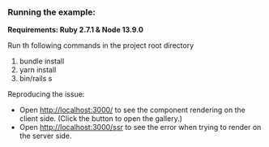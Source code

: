 ### Running the example:
**Requirements: Ruby 2.7.1 & Node 13.9.0**

Run th following commands in the project root directory
1. bundle install
2. yarn install
3. bin/rails s



Reproducing the issue:

- Open [http://localhost:3000/](http://localhost:3000/) to see the component rendering on the client side. (Click the button to open the gallery.)
- Open [http://localhost:3000/ssr](http://localhost:3000/ssr) to see the error when trying to render on the server side.

